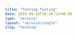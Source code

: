 ```yaml
---
title: "Testing Testing"
date: 2019-09-16T10:30:13+06:00
type: "service"
layout: "service/single"
slug: "testing"
---
```


